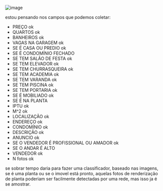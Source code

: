 ![image](https://github.com/DaviMPaiva/scraping/assets/72039442/e8088753-9960-4959-afc2-e52eba4f7ada)


estou pensando nos campos que podemos coletar:

- PREÇO ok
- QUARTOS ok
- BANHEIROS ok
- VAGAS NA GARAGEM ok
- SE É CASA OU PREDIO ok
- SE É CONDOMÍNIO FECHADO
- SE TEM SALÃO DE FESTA ok
- SE TEM ELEVADOR ok
- SE TEM CHURRASQUEIRA ok
- SE TEM ACADEMIA ok
- SE TEM VARANDA ok
- SE TEM PISCINA ok
- SE TEM PORTARIA ok
- SE É MOBILIADO ok
- SE É NA PLANTA
- IPTU ok
- M^2 ok
- LOCALIZAÇÃO ok
- ENDEREÇO ok
- CONDOMÍNIO ok
- DESCRIÇÃO ok
- ANUNCIO ok
- SE O VENDEDOR É PROFISSIONAL OU AMADOR ok
- SE O ANDAR É ALTO
- VENDEDOR ok
- N fotos ok


se sobrar tempo daria para fazer uma classificador, baseado nas imagens, se é uma planta ou se o imovel está pronto, aquelas fotos de renderização de planta poderiam ser facilmente detectadas por uma rede, mas isso ja é se amostrar.



